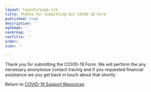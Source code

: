 ```yaml
---
layout: layouts/page.njk
title: Thanks for Submitting Our COVID-19 Form
published: true
description: ''
ogImage: ''
navGroup: ''
navTitle: ''
order: 
icon: ''

---
```

Thank you for submitting the COVID-19 Form. We will perform the any necessary anonymous contact tracing and if you requested financial assistance we you get back in touch about that shortly.

Return to [COVID-19 Support Resources](/covid-19-support-resources)